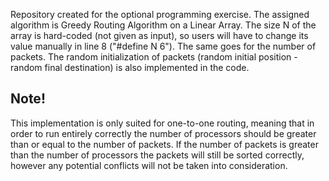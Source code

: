 Repository created for the optional programming exercise. The assigned algorithm is Greedy Routing Algorithm on a Linear Array. The size N of the array is hard-coded (not given as input), so users will have to change its value manually in line 8 ("#define N 6"). The same goes for the number of packets. The random initialization of packets (random initial position - random final destination) is also implemented in the code. 

## Note!
This implementation is only suited for one-to-one routing, meaning that in order to run entirely correctly the number of processors should be greater than or equal to the number of packets. If the number of packets is greater than the number of processors the packets will still be sorted correctly, however any potential conflicts will not be taken into consideration.
